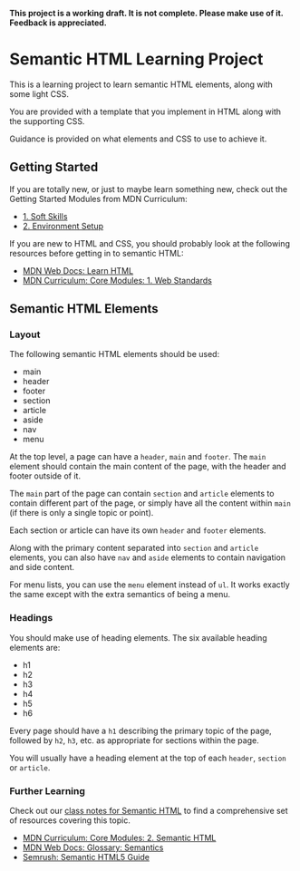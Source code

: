 **This project is a working draft. It is not complete. Please make use of it. Feedback is appreciated.**

# Semantic HTML Learning Project

This is a learning project to learn semantic HTML elements, along with some light CSS.

You are provided with a template that you implement in HTML along with the supporting CSS.

Guidance is provided on what elements and CSS to use to achieve it.

## Getting Started

If you are totally new, or just to maybe learn something new, check out the Getting Started Modules from MDN Curriculum:

- [1. Soft Skills](https://developer.mozilla.org/en-US/curriculum/getting-started/soft-skills/)
- [2. Environment Setup](https://developer.mozilla.org/en-US/curriculum/getting-started/environment-setup/)

If you are new to HTML and CSS, you should probably look at the following resources before getting in to semantic HTML:

- [MDN Web Docs: Learn HTML](https://developer.mozilla.org/en-US/docs/Learn/HTML)
- [MDN Curriculum: Core Modules: 1. Web Standards](https://developer.mozilla.org/en-US/curriculum/core/web-standards/)

## Semantic HTML Elements

### Layout

The following semantic HTML elements should be used:

- main
- header
- footer
- section
- article
- aside
- nav
- menu

At the top level, a page can have a `header`, `main` and `footer`. The `main` element should contain the main content of the page, with the header and footer outside of it.

The `main` part of the page can contain `section` and `article` elements to contain different part of the page, or simply have all the content within `main` (if there is only a single topic or point).

Each section or article can have its own `header` and `footer` elements.

Along with the primary content separated into `section` and `article` elements, you can also have `nav` and `aside` elements to contain navigation and side content.

For menu lists, you can use the `menu` element instead of `ul`. It works exactly the same except with the extra semantics of being a menu.

### Headings

You should make use of heading elements. The six available heading elements are:

- h1
- h2
- h3
- h4
- h5
- h6

Every page should have a `h1` describing the primary topic of the page, followed by `h2`, `h3`, etc. as appropriate for sections within the page.

You will usually have a heading element at the top of each `header`, `section` or `article`.

### Further Learning

Check out our [class notes for Semantic HTML](https://docs.prescriptionfree.academy/class-notes/semantic-html) to find a comprehensive set of resources covering this topic.

- [MDN Curriculum: Core Modules: 2. Semantic HTML](https://developer.mozilla.org/en-US/curriculum/core/semantic-html/)
- [MDN Web Docs: Glossary: Semantics](https://developer.mozilla.org/en-US/docs/Glossary/Semantics)
- [Semrush: Semantic HTML5 Guide](https://www.semrush.com/blog/semantic-html5-guide/)

